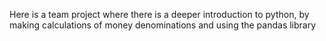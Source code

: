 Here is a team project where there is a deeper introduction to python, by making calculations of money denominations and using the pandas library
